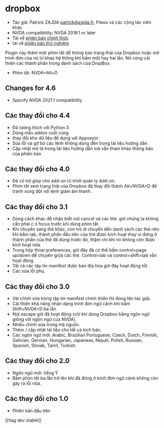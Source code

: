 # dropbox #

* Tác giả: Patrick ZAJDA <patrick@zajda.fr>, Filaos và các cộng tác viên
  khác
* NVDA compatibility: NVDA 2019.1 or later
* Tải về [phiên bản chính thức][1]
* tải về [phiên bản thử nghiệm][2]

Plugin này thêm một phím tắt để thông báo trạng thái của Dropbox hoặc mở
trình đơn của nó từ khay hệ thống khi bấm một hay hai lần.  Nó cũng cải
thiện các thành phần trong danh sách của DropBox.

* Phím tắt: NVDA+Alt+D


## Changes for 4.6 ##

* Specify NVDA 2021.1 compatibility

## Các thay đổi cho 4.4 ##

* Đã tương thích với Python 3
* Dùng mẫu addon cuối cùng
* thay đổi kho dữ liệu để dựng với Appveyor
* Sửa lỗi và gỡ bỏ các lệnh không dùng đến trong tài liệu hướng dẫn
* Cập nhật mô tả trong tài liệu hướng dẫn mà vẫn tham khảo thông báo của
  phiên bản

## Các thay đổi cho 4.0 ##

* Đã có trợ giúp cho add-on từ trình quản lý Add-on.
* Phím tắt xem trạng thái của Dropbox đã thay đổi thành Alt+NVDA+D để tránh
  xung đột với lệnh giảm âm thanh.

## Các thay đổi cho 3.1 ##

* Dùng cách khác để nhận biết nút cancel và các thẻ. giờ chúng ta không cần
  phải c ó focus trước khi dùng phím tắt.
* Khi chuyển sang thẻ khác, con trỏ di chuyển đến danh sách các thẻ nên khi
  bấm tab, thành phần đầu tiên của thẻ được kích hoạt thay vì đứng ở thành
  phần của thẻ đã dùng trước đó, thậm chí khi nó không còn được kích hoạt
  nữa.
* Trong hộp thoại preferences, giờ đây đã có thể bấm control+page up/down để
  chuyển giữa các thẻ. Control+tab và control+shift+tab vẫn hoạt động.
* Tất cả các tập tin manifest được bản địa hóa giờ đây hoạt động tốt.
* Các sửa lỗi phụ.

## Các thay đổi cho 3.0 ##

* Vài chỉnh sửa trong tập tin manifest chính (hiển thị đúng tên tác giả).
* Cải thiện khả năng nhận dạng trình đơn ngữ cảnh khi bấm  Shift+NVDA+D ba
  lần.
* Nút escape giờ đã hoạt động (chỉ khi dùng Dropbox bằng ngôn ngữ giống với
  ngôn ngữ của NVDA).
* Nhiều chỉnh sửa trong mã nguồn.
* Thêm / cập nhật tài liệu cho tất cả kịch bản.
* Các ngôn ngữ mới: Arabic, Brazilian Portuguese, Czech, Dutch, Finnish,
  Galician, German, Hungarian, Japanese, Nepali, Polish, Russian, Spanish,
  Slovak, Tamil, Turkish.

## Các thay đổi cho 2.0 ##

* Ngôn ngữ mới: tiếng Ý
* Bấm phím tắt ba lần trở lên khi đã đứng ở trình đơn ngữ cảnh không còn gây
  ra lỗi nữa.

## Các thay đổi cho 1.0 ##

* Phiên bản đầu tiên

[[!tag dev stable]]

[1]: https://www.nvaccess.org/addonStore/legacy?file=dropbox

[2]: https://www.nvaccess.org/addonStore/legacy?file=dx-dev
